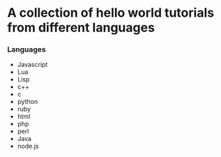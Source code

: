 # A collection of hello world tutorials from different languages

### Languages
- Javascript
- Lua
- Lisp
- c++
- c
- python
- ruby
- html
- php
- perl
- Java
- node.js
